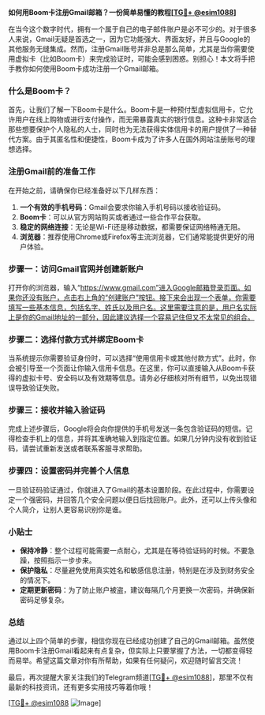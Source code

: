 **如何用Boom卡注册Gmail邮箱？一份简单易懂的教程[[TG💪+ @esim1088](https://t.me/s/esim1088)]**

在当今这个数字时代，拥有一个属于自己的电子邮件账户是必不可少的。对于很多人来说，Gmail无疑是首选之一，因为它功能强大、界面友好，并且与Google的其他服务无缝集成。然而，注册Gmail账号并非总是那么简单，尤其是当你需要使用虚拟卡（比如Boom卡）来完成验证时，可能会感到困惑。别担心！本文将手把手教你如何使用Boom卡成功注册一个Gmail邮箱。

### 什么是Boom卡？

首先，让我们了解一下Boom卡是什么。Boom卡是一种预付型虚拟信用卡，它允许用户在线上购物或进行支付操作，而无需暴露真实的银行信息。这种卡非常适合那些想要保护个人隐私的人士，同时也为无法获得实体信用卡的用户提供了一种替代方案。由于其匿名性和便捷性，Boom卡成为了许多人在国外网站注册账号的理想选择。

### 注册Gmail前的准备工作

在开始之前，请确保你已经准备好以下几样东西：

1. **一个有效的手机号码**：Gmail会要求你输入手机号码以接收验证码。
2. **Boom卡**：可以从官方网站购买或者通过一些合作平台获取。
3. **稳定的网络连接**：无论是Wi-Fi还是移动数据，都需要保证网络畅通无阻。
4. **浏览器**：推荐使用Chrome或Firefox等主流浏览器，它们通常能提供更好的用户体验。

### 步骤一：访问Gmail官网并创建新账户

打开你的浏览器，输入“https://www.gmail.com”进入Google邮箱登录页面。如果你还没有账户，点击右上角的“创建账户”按钮。接下来会出现一个表单，你需要填写一些基本信息，包括名字、姓氏以及用户名。这里需要注意的是，用户名实际上是你的Gmail地址的一部分，因此建议选择一个容易记住但又不太常见的组合。

### 步骤二：选择付款方式并绑定Boom卡

当系统提示你需要验证身份时，可以选择“使用信用卡或其他付款方式”。此时，你会被引导至一个页面让你输入信用卡信息。在这里，你可以直接输入从Boom卡获得的虚拟卡号、安全码以及有效期等信息。请务必仔细核对所有细节，以免出现错误导致验证失败。

### 步骤三：接收并输入验证码

完成上述步骤后，Google将会向你提供的手机号发送一条包含验证码的短信。记得检查手机上的信息，并将其准确地输入到指定位置。如果几分钟内没有收到验证码，请尝试重新发送或者联系客服寻求帮助。

### 步骤四：设置密码并完善个人信息

一旦验证码验证通过，你就进入了Gmail的基本设置阶段。在此过程中，你需要设定一个强密码，并回答几个安全问题以便日后找回账户。此外，还可以上传头像和个人简介，让别人更容易识别你是谁。

### 小贴士

- **保持冷静**：整个过程可能需要一点耐心，尤其是在等待验证码的时候。不要急躁，按照指示一步步来。
- **保护隐私**：尽量避免使用真实姓名和敏感信息注册，特别是在涉及到财务安全的情况下。
- **定期更新密码**：为了防止账户被盗，建议每隔几个月更换一次密码，并确保新密码足够复杂。

### 总结

通过以上四个简单的步骤，相信你现在已经成功创建了自己的Gmail邮箱。虽然使用Boom卡注册Gmail看起来有点复杂，但实际上只要掌握了方法，一切都变得轻而易举。希望这篇文章对你有所帮助，如果有任何疑问，欢迎随时留言交流！

最后，再次提醒大家关注我们的Telegram频道[[TG💪+ @esim1088](https://t.me/s/esim1088)]，那里不仅有最新的科技资讯，还有更多实用技巧等着你哦！

[[TG💪+ @esim1088](https://t.me/s/esim1088) ![Image](https://i.postimg.cc/4NQfJmqS/Snipaste-2025-05-13-00-14-12.png)]